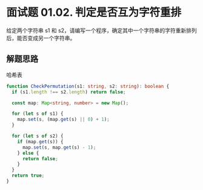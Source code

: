 # 面试题 01.02. 判定是否互为字符重排

给定两个字符串 s1 和 s2，请编写一个程序，确定其中一个字符串的字符重新排列后，能否变成另一个字符串。

## 解题思路

哈希表

```typescript
function CheckPermutation(s1: string, s2: string): boolean {
  if (s1.length !== s2.length) return false;

  const map: Map<string, number> = new Map();

  for (let s of s1) {
    map.set(s, (map.get(s) || 0) + 1);
  }

  for (let s of s2) {
    if (map.get(s)) {
      map.set(s, map.get(s) - 1);
    } else {
      return false;
    }
  }
  return true;
}
```
